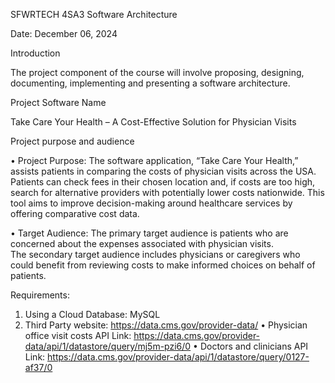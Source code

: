 SFWRTECH 4SA3 Software Architecture

Date: December 06, 2024


Introduction

The project component of the course will involve proposing, designing, documenting, implementing and presenting a software architecture.  

Project Software Name

Take Care Your Health – A Cost-Effective Solution for Physician Visits

Project purpose and audience

•	Project Purpose: 
The software application, “Take Care Your Health,” assists patients in comparing the costs of physician visits across the USA. Patients can check fees in their chosen location and, if costs are too high, search for alternative providers with potentially lower costs nationwide. This tool aims to improve decision-making around healthcare services by offering comparative cost data.

•	Target Audience:
The primary target audience is patients who are concerned about the expenses associated with physician visits.  
The secondary target audience includes physicians or caregivers who could benefit from reviewing costs to make informed choices on behalf of patients.

Requirements: 
1.	Using a Cloud Database: MySQL
2.	Third Party website: https://data.cms.gov/provider-data/
•	Physician office visit costs
API Link: https://data.cms.gov/provider-data/api/1/datastore/query/mj5m-pzi6/0
•	Doctors and clinicians
API Link: https://data.cms.gov/provider-data/api/1/datastore/query/0127-af37/0
